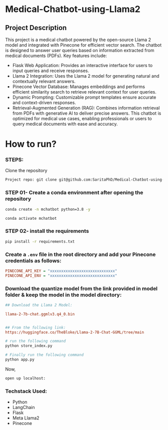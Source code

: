 # Medical-Chatbot-using-Llama2
## Project Description
This project is a medical chatbot powered by the open-source Llama 2 model and integrated with Pinecone for efficient vector search. The chatbot is designed to answer user queries based on information extracted from medical documents (PDFs). Key features include:

- Flask Web Application: Provides an interactive interface for users to input queries and receive responses.
- Llama 2 Integration: Uses the Llama 2 model for generating natural and contextually relevant answers.
- Pinecone Vector Database: Manages embeddings and performs efficient similarity search to retrieve relevant context for user queries.
- Dynamic Prompting: Customizable prompt templates ensure accurate and context-driven responses.
- Retrieval-Augmented Generation (RAG): Combines information retrieval from PDFs with generative AI to deliver precise answers.
This chatbot is optimized for medical use cases, enabling professionals or users to query medical documents with ease and accuracy.



# How to run?
### STEPS:

Clone the repository

```bash
Project repo: git clone git@github.com:SaritaPhD/Medical-Chatbot-using-Llama2.git
```

### STEP 01- Create a conda environment after opening the repository

```bash
conda create -n mchatbot python=3.8 -y
```

```bash
conda activate mchatbot
```

### STEP 02- install the requirements
```bash
pip install -r requirements.txt
```


### Create a `.env` file in the root directory and add your Pinecone credentials as follows:

```ini
PINECONE_API_KEY = "xxxxxxxxxxxxxxxxxxxxxxxxxxxxx"
PINECONE_API_ENV = "xxxxxxxxxxxxxxxxxxxxxxxxxxxxx"
```


### Download the quantize model from the link provided in model folder & keep the model in the model directory:

```ini
## Download the Llama 2 Model:

llama-2-7b-chat.ggmlv3.q4_0.bin


## From the following link:
https://huggingface.co/TheBloke/Llama-2-7B-Chat-GGML/tree/main
```

```bash
# run the following command
python store_index.py
```

```bash
# Finally run the following command
python app.py
```

Now,
```bash
open up localhost:
```


### Techstack Used:

- Python
- LangChain
- Flask
- Meta Llama2
- Pinecone


